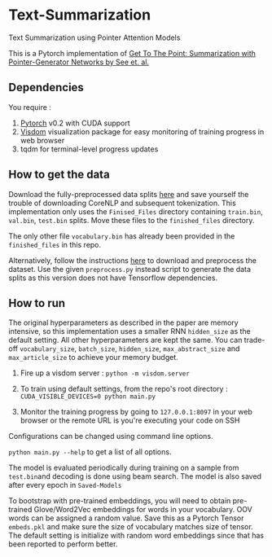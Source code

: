# Text-Summarization

Text Summarization using Pointer Attention Models

This is a Pytorch implementation of [Get To The Point: Summarization with Pointer-Generator Networks by See et. al.](https://arxiv.org/abs/1704.04368)

## Dependencies
You require :

1. [Pytorch](pytorch.org/) v0.2 with CUDA support
2. [Visdom](https://github.com/facebookresearch/visdom/) visualization package for easy monitoring of training progress in web browser
3. tqdm for terminal-level progress updates

## How to get the data

Download the fully-preprocessed data splits [here](https://github.com/JafferWilson/Process-Data-of-CNN-DailyMail) and save yourself the trouble of downloading CoreNLP and subsequent tokenization. 
This implementation only uses the `Finised_Files` directory containing `train.bin`, `val.bin`, `test.bin` splits. Move these files to the `finished_files` directory.

The only other file `vocabulary.bin` has already been provided in the `finished_files` in this repo. 

Alternatively, follow the instructions [here](https://github.com/abisee/cnn-dailymail) to download and preprocess the dataset.
Use the given `preprocess.py` instead script to generate the data splits as this version does not have Tensorflow dependencies. 


## How to run

The original hyperparameters as described in the paper are memory intensive, so this implementation uses a smaller RNN `hidden_size` as the default setting. All other hyperparameters are kept the same.
You can trade-off `vocabulary_size`, `batch_size`, `hidden_size`, `max_abstract_size` and `max_article_size` to achieve your memory budget.

1. Fire up a visdom server :
`python -m visdom.server`

2. To train using default settings, from the repo's root directory :
`CUDA_VISIBLE_DEVICES=0 python main.py`

3. Monitor the training progress by going to `127.0.0.1:8097` in your web browser or the remote URL is you're executing your code on SSH

Configurations can be changed using command line options.

`python main.py --help` to get a list of all options.


The model is evaluated periodically during training on a sample from `test.bin`and decoding is done using beam search. The model is also saved after every epoch in `Saved-Models`


To bootstrap with pre-trained embeddings, you will need to obtain pre-trained Glove/Word2Vec embeddings for words in your vocabulary. OOV words can be assigned a random value. Save this as a Pytorch Tensor `embeds.pkl` and make sure the size of vocabulary matches size of tensor. 
The default setting is initialize with random word embeddings since that has been reported to perform better. 

